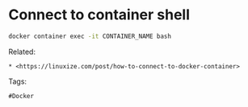 # Connect to container shell

```bash 
docker container exec -it CONTAINER_NAME bash
```

Related:
```
* <https://linuxize.com/post/how-to-connect-to-docker-container>
```

Tags: 
```
#Docker
```
